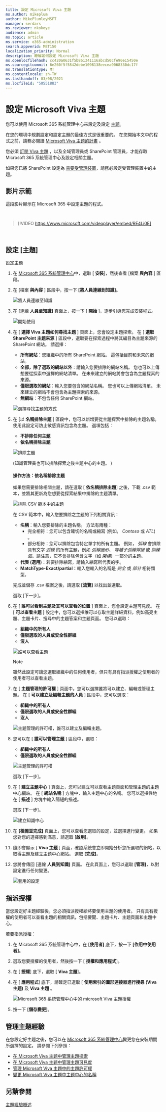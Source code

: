 ```yaml
---
title: 設定 Microsoft Viva 主題
ms.author: mikeplum
author: MikePlumleyMSFT
manager: serdars
ms.reviewer: nkokoye
audience: admin
ms.topic: article
ms.service: o365-administration
search.appverid: MET150
localization_priority: Normal
description: 瞭解如何設定 Microsoft Viva 主題
ms.openlocfilehash: cc420a0631f5b861341116abcd50cfe90e15450e
ms.sourcegitcommit: 6e260f5f5842debe1098138eecea9068330dc17f
ms.translationtype: MT
ms.contentlocale: zh-TW
ms.lasthandoff: 03/08/2021
ms.locfileid: "50551883"
---
```

# <a name="set-up-microsoft-viva-topics"></a>設定 Microsoft Viva 主題

您可以使用 Microsoft 365 系統管理中心來設定及設定 [主題](topic-experiences-overview.md)。 

在您的環境中規劃設定和設定主題的最佳方式是很重要的。 在您開始本文中的程式之前，請務必閱讀 [Microsoft Viva 主題的計畫](plan-topic-experiences.md) 。

您必須 [訂閱 Viva 主題](https://www.microsoft.com/microsoft-viva/topics) ，以及全域管理員或 SharePoint 管理員，才能存取 Microsoft 365 系統管理中心及設定相關主題。

如果您已將 SharePoint 設定為 [需要受管理裝置](https://docs.microsoft.com/sharepoint/control-access-from-unmanaged-devices)，請務必設定受管理裝置中的主題。

## <a name="video-demonstration"></a>影片示範

這段影片顯示在 Microsoft 365 中設定主題的程式。

<br>

> [!VIDEO https://www.microsoft.com/videoplayer/embed/RE4Li0E]  

<br>

## <a name="set-up-topics"></a>設定 [主題]

設定主題

1. 在 [Microsoft 365 系統管理中心](https://admin.microsoft.com)中，選取 [ **安裝**]，然後查看 [檔案 **與內容** ] 區段。
2. 在 [檔案 **與內容** ] 區段中，按一下 **[將人員連線到知識]**。

    ![將人員連線至知識](../media/admin-org-knowledge-options.png) 

3. 在 [連線 **人員至知識]** 頁面上，按一下 [ **開始** ]，逐步引導您完成安裝程式。

    ![開始使用](../media/k-get-started.png) 

4. 在 [ **選擇 Viva 主題如何尋找主題** ] 頁面上，您會設定主題探索。 在 [ **選取 SharePoint 主題來源** ] 區段中，選取要在探索過程中將其編目為主題來源的 SharePoint 網站。 請選擇：
    - **所有網站**：您組織中的所有 SharePoint 網站。 這包括目前和未來的網站。
    - **全部，除了選取的網站以外**：請輸入您要排除的網站名稱。  您也可以上傳想要從探索中選擇的網站清單。 在未來建立的網站將會包含為主題探索的來源。 
    - **僅限選取的網站**：輸入您要包含的網站名稱。 您也可以上傳網站清單。 未來建立的網站不會包含為主題探索的來源。
    - **無網站**：不包含任何 SharePoint 網站。

    ![選擇尋找主題的方式](../media/ksetup1.png) 
   
5. 在 [以 **名稱排除主題** ] 區段中，您可以新增要從主題探索中排除的主題名稱。 使用此設定可防止敏感資訊包含為主題。 選項包括：
    - **不排除任何主題** 
    - **依名稱排除主題**

    ![排除主題](../media/topics-excluded-by-name.png) 

     (知識管理員也可以排除探索之後主題中心的主題。 ) 

    #### <a name="how-to-exclude-topics-by-name"></a>操作方法：依名稱排除主題    

    如果您需要排除相關主題，請在選取 [ **依名稱排除主題**] 之後，下載 .csv 範本，並將其更新為您想要從探索結果中排除的主題清單。

    ![排除 CSV 範本中的主題](../media/exclude-topics-csv.png) 

    在 CSV 範本中，輸入您要排除之主題的下列相關資訊：

    - **名稱**：輸入您要排除的主題名稱。 方法有兩種：
        - 完全相符：您可以包含確切的名稱或縮寫 (例如， *Contoso* 或 *ATL*) 。
        - 部分相符：您可以排除包含特定單字的所有主題。  例如， *弧線* 會排除具有文字 *弧線* 的所有主題，例如 *弧線圓形*、 *等離子弧線焊接* 或 *訓練弧*。請注意，它不會排除包含文字（如 *架構*）一部分的主題。
    - **代表 (選用)**：若要排除縮寫，請輸入縮寫所代表的字。
    - **MatchType-Exact/partial**：輸入您輸入的名稱是 *完全* 或 *部分* 相符類型。

    完成並儲存 .csv 檔案之後，請選取 **[流覽]** 以找出並選取。
    
    選取 [下一步]。

6. 在 [ **誰可以看到主題及其可以查看的位置** ] 頁面上，您會設定主題可見度。 在 [ **可以查看主題** ] 設定中，您可以選擇誰可以存取主題詳細資料，例如高亮主題、主題卡片、搜尋中的主題答案和主題頁面。 您可以選取：
    - **組織中的所有人**
    - **僅限選取的人員或安全性群組**
    - **沒人**

    ![誰可以查看主題](../media/ksetup2.png)  

    > [!Note] 
    > 雖然此設定可讓您選取組織中的任何使用者，但只有具有指派授權之使用者的使用者可以查看主題。

7. 在 [ **主題管理的許可權** ] 頁面中，您可以選擇誰將可以建立、編輯或管理主題。 在 [ **可以建立及編輯主題的人員** ] 區段中，您可以選取：
    - **組織中的所有人**
    - **僅限選取的人員或安全性群組**
    - **沒人**

    ![主題管理的許可權，誰可以建立及編輯主題。](../media/ksetup3.png) 

8. 您可以在 [ **誰可以管理主題** ] 區段中，選取：
    - **組織中的所有人**
    - **僅限選取的人員或安全性群組**

    ![主題管理的許可權](../media/km-setup-create-edit-topics.png) 

    選取 [下一步]。

9. 在 [ **建立主題中心** ] 頁面上，您可以建立可以查看主題頁面和管理主題的主題中心網站。 在 [ **網站名稱** ] 方塊中，輸入主題中心的名稱。 您可以選擇性地在 [ **描述** ] 方塊中輸入簡短的描述。 

   選取 [下一步]。

   ![建立知識中心](../media/ksetup4.png)  

10. 在 **[檢閱並完成]** 頁面上，您可以查看您選取的設定，並選擇進行變更。 如果您對您的選擇感到滿意，請選取 **[啟用]**。

11. 隨即會顯示 [ **Viva 主題** ] 頁面，確認系統會立即開始分析您所選取的網站，以取得主題及建立主題中心網站。 選取 **[完成]**。

12. 您將會傳回 [連線 **人員到知識]** 頁面。 在此頁面上，您可以選取 **[管理]**，以對設定進行任何變更。 

    ![套用的設定](../media/ksetup7.png)    

## <a name="assign-licenses"></a>指派授權

當您設定好主題經驗後，您必須指派授權給將要使用主題的使用者。 只有具有授權的使用者可以查看主題的相關資訊，包括要聞、主題卡片、主題頁面和主題中心。 

若要指派授權：

1. 在 Microsoft 365 系統管理中心中，在 **[使用者]** 底下，按一下 **[作用中使用者]**。

2. 選取您要授權的使用者，然後按一下 [ **授權和應用程式**]。

3. 在 [ **授權**] 底下，選取 [ **Viva 主題**]。

4. 在 [ **應用程式**] 底下，請確定已選取 [ **使用索引的圖形連接器進行搜尋 (Viva 主題)** 及 **Viva 主題** 。

    ![Microsoft 365 系統管理中心中的 microsoft Viva 主題授權](../media/topic-experiences-licenses.png)

5. 按一下 **[儲存變更]**。

## <a name="manage-topic-experiences"></a>管理主題經驗

在您設定好主題之後，您可以在 [Microsoft 365 系統管理中心](https://admin.microsoft.com/AdminPortal#/featureexplorer/csi/KnowledgeManagement)變更您在安裝期間所選擇的設定。 請參閱下列參照：

- [在 Microsoft Viva 主題中管理主題探索](topic-experiences-discovery.md)
- [在 Microsoft Viva 主題中管理主題可見度](topic-experiences-knowledge-rules.md)
- [管理 Microsoft Viva 主題中的主題許可權](topic-experiences-user-permissions.md)
- [變更 Microsoft Viva 主題中主題中心的名稱](topic-experiences-administration.md)

## <a name="see-also"></a>另請參閱

[主題經驗概述](topic-experiences-overview.md)
